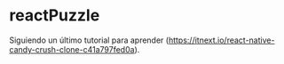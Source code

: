 # reactPuzzle
Siguiendo un último tutorial para aprender (https://itnext.io/react-native-candy-crush-clone-c41a797fed0a).
